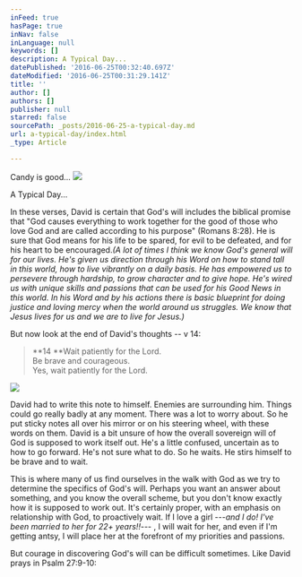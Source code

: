 ```yaml
---
inFeed: true
hasPage: true
inNav: false
inLanguage: null
keywords: []
description: A Typical Day...
datePublished: '2016-06-25T00:32:40.697Z'
dateModified: '2016-06-25T00:31:29.141Z'
title: ''
author: []
authors: []
publisher: null
starred: false
sourcePath: _posts/2016-06-25-a-typical-day.md
url: a-typical-day/index.html
_type: Article

---
```

Candy is good...
![](https://the-grid-user-content.s3-us-west-2.amazonaws.com/72347c2c-fa83-45b9-a34d-624e4afe482e.jpg)

A Typical Day...

In these verses, David is certain that God's will includes the biblical promise that "God causes everything to work together for the good of those who love God and are called according to his purpose" (Romans 8:28). He is sure that God means for his life to be spared, for evil to be defeated, and for his heart to be encouraged._(A lot of times I think we know God's general will for our lives. He's given us direction through his Word on how to stand tall in this world, how to live vibrantly on a daily basis. He has empowered us to persevere through hardship, to grow character and to give hope. He's wired us with unique skills and passions that can be used for his Good News in this world. In his Word and by his actions there is basic blueprint for doing justice and loving mercy when the world around us struggles. We know that Jesus lives for us and we are to live for Jesus.)_

But now look at the end of David's thoughts -- v 14:

> **14 **Wait patiently for the Lord.  
> Be brave and courageous.  
> Yes, wait patiently for the Lord.

![](https://the-grid-user-content.s3-us-west-2.amazonaws.com/1b389284-9016-4697-9298-ed45d8c64470.jpg)

David had to write this note to himself. Enemies are surrounding him. Things could go really badly at any moment. There was a lot to worry about. So he put sticky notes all over his mirror or on his steering wheel, with these words on them. David is a bit unsure of how the overall sovereign will of God is supposed to work itself out. He's a little confused, uncertain as to how to go forward. He's not sure what to do. So he waits. He stirs himself to be brave and to wait.

This is where many of us find ourselves in the walk with God as we try to determine the specifics of God's will. Perhaps you want an answer about something, and you know the overall scheme, but you don't know exactly how it is supposed to work out. It's certainly proper, with an emphasis on relationship with God, to proactively wait. If I love a girl ---_and I do! I've been married to her for 22+ years!!_--- , I will wait for her, and even if I'm getting antsy, I will place her at the forefront of my priorities and passions.

But courage in discovering God's will can be difficult sometimes. Like David prays in Psalm 27:9-10: